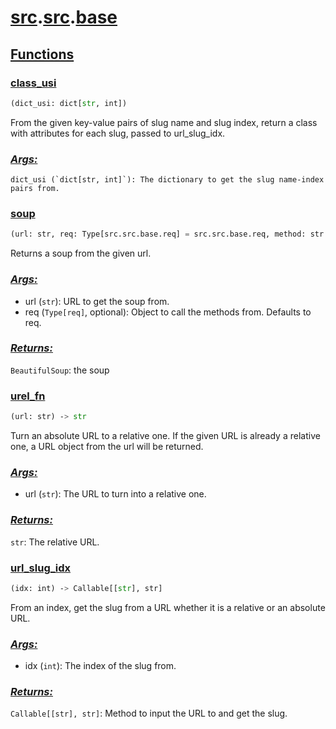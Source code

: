 # **[src](../index.md).[src](../src.md).[base](base.md)**

<h2><b><a href="#func" id="func">Functions</a></b></h2>

<h3><b><a href="#func-class_usi" id="func-class_usi">class_usi</a></b></h3>

```python
(dict_usi: dict[str, int])
```

From the given key-value pairs of slug name and slug index, return a class with attributes for each slug, passed to url_slug_idx.

<h3><b><i><a href="#func-class_usi-args" id="func-class_usi-args">Args:</a></i></b></h3>

```
dict_usi (`dict[str, int]`): The dictionary to get the slug name-index pairs from.
```

<h3><b><a href="#func-soup" id="func-soup">soup</a></b></h3>

```python
(url: str, req: Type[src.src.base.req] = src.src.base.req, method: str = 'get', **kwargs: Dict[str, Any]) ‑> bs4.BeautifulSoup
```

Returns a soup from the given url.

<h3><b><i><a href="#func-soup-args" id="func-soup-args">Args:</a></i></b></h3>

- url (`str`): URL to get the soup from.
- req (`Type[req]`, optional): Object to call the methods from. Defaults to req.

<h3><b><i><a href="#func-soup-returns" id="func-soup-returns">Returns:</a></i></b></h3>

`BeautifulSoup`: the soup

<h3><b><a href="#func-urel_fn" id="func-urel_fn">urel_fn</a></b></h3>

```python
(url: str) ‑> str
```

Turn an absolute URL to a relative one. If the given URL is already a
relative one, a URL object from the url will be returned.

<h3><b><i><a href="#func-urel_fn-args" id="func-urel_fn-args">Args:</a></i></b></h3>

- url (`str`): The URL to turn into a relative one.

<h3><b><i><a href="#func-urel_fn-returns" id="func-urel_fn-returns">Returns:</a></i></b></h3>

`str`: The relative URL.

<h3><b><a href="#func-url_slug_idx" id="func-url_slug_idx">url_slug_idx</a></b></h3>

```python
(idx: int) ‑> Callable[[str], str]
```

From an index, get the slug from a URL whether it is a relative or an absolute URL.

<h3><b><i><a href="#func-url_slug_idx-args" id="func-url_slug_idx-args">Args:</a></i></b></h3>

- idx (`int`): The index of the slug from.

<h3><b><i><a href="#func-url_slug_idx-returns" id="func-url_slug_idx-returns">Returns:</a></i></b></h3>

`Callable[[str], str]`: Method to input the URL to and get the slug.
